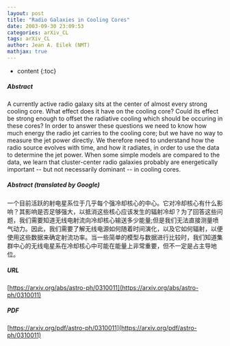```yaml
---
layout: post
title: "Radio Galaxies in Cooling Cores"
date: 2003-09-30 23:09:53
categories: arXiv_CL
tags: arXiv_CL
author: Jean A. Eilek (NMT)
mathjax: true
---
```


* content
{:toc}

##### Abstract
A currently active radio galaxy sits at the center of almost every strong cooling core. What effect does it have on the cooling core? Could its effect be strong enough to offset the radiative cooling which should be occuring in these cores? In order to answer these questions we need to know how much energy the radio jet carries to the cooling core; but we have no way to measure the jet power directly. We therefore need to understand how the radio source evolves with time, and how it radiates, in order to use the data to determine the jet power. When some simple models are compared to the data, we learn that cluster-center radio galaxies probably are energetically important -- but not necessarily dominant -- in cooling cores.

##### Abstract (translated by Google)
一个目前活跃的射电星系位于几乎每个强冷却核心的中心。它对冷却核心有什么影响？其影响是否足够强大，以抵消这些核心应该发生的辐射冷却？为了回答这些问题，我们需要知道无线电射流向冷却核心输送多少能量;但是我们无法直接测量喷气动力。因此，我们需要了解无线电源如何随着时间演化，以及它如何辐射，以便使用这些数据来确定射流功率。当一些简单的模型与数据进行比较时，我们知道集群中心的无线电星系在冷却核心中可能在能量上非常重要，但不一定是占主导地位。

##### URL
[https://arxiv.org/abs/astro-ph/0310011](https://arxiv.org/abs/astro-ph/0310011)

##### PDF
[https://arxiv.org/pdf/astro-ph/0310011](https://arxiv.org/pdf/astro-ph/0310011)

